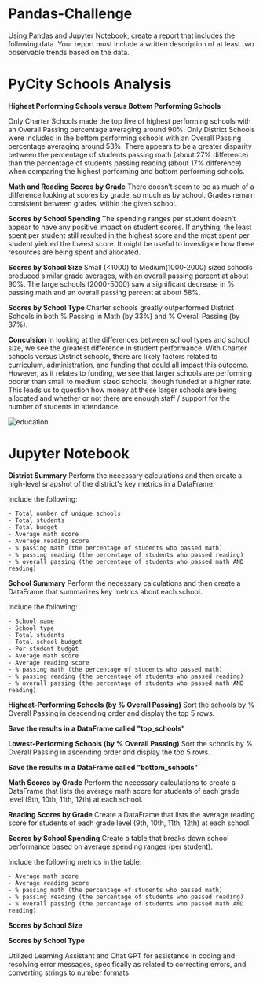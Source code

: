 # Pandas-Challenge

Using Pandas and Jupyter Notebook, create a report that includes the following data. Your report must include a written description of at least two observable trends based on the data.

# PyCity Schools Analysis

**Highest Performing Schools versus Bottom Performing Schools**

Only Charter Schools made the top five of highest performing schools with an Overall Passing percentage averaging around 90%. Only District Schools were included in the bottom performing schools with an Overall Passing percentage averaging around 53%. 
There appears to be a greater disparity between the percentage of students passing math (about 27% difference) than the percentage of students passing reading (about 17% difference) when comparing the highest performing and bottom performing schools.

**Math and Reading Scores by Grade**
There doesn’t seem to be as much of a difference looking at scores by grade, so much as by school. Grades remain consistent between grades, within the given school.

**Scores by School Spending**
The spending ranges per student doesn’t appear to have any positive impact on student scores. If anything, the least spent per student still resulted in the highest score and the most spent per student yielded the lowest score. It might be useful to investigate how these resources are being spent and allocated.

**Scores by School Size**
Small (<1000) to Medium(1000-2000) sized schools produced similar grade averages, with an overall passing percent at about 90%. The large schools (2000-5000) saw a significant decrease in % passing math and an overall passing percent at about 58%.

**Scores by School Type**
Charter schools greatly outperformed District Schools in both % Passing in Math (by 33%)  and % Overall Passing (by 37%).

**Conculsion**
In looking at the differences between school types and school size, we see the greatest difference in student performance. With Charter schools versus District schools, there are likely factors related to curriculum, administration, and funding that could all impact this outcome. However, as it relates to funding, we see that larger schools are performing poorer than small to medium sized schools, though funded at a higher rate. This leads us to question how money at these larger schools are being allocated and whether or not there are enough staff / support for the number of students in attendance.

![education](https://github.com/user-attachments/assets/29eb1bf8-b625-48b3-8885-78df01e26e87)

# Jupyter Notebook

**District Summary**
Perform the necessary calculations and then create a high-level snapshot of the district's key metrics in a DataFrame.

  Include the following:

    - Total number of unique schools 
    - Total students
    - Total budget
    - Average math score
    - Average reading score
    - % passing math (the percentage of students who passed math)
    - % passing reading (the percentage of students who passed reading)
    - % overall passing (the percentage of students who passed math AND reading)

**School Summary**
Perform the necessary calculations and then create a DataFrame that summarizes key metrics about each school.

  Include the following:

    - School name
    - School type
    - Total students
    - Total school budget
    - Per student budget
    - Average math score 
    - Average reading score
    - % passing math (the percentage of students who passed math)
    - % passing reading (the percentage of students who passed reading)
    - % overall passing (the percentage of students who passed math AND reading)

**Highest-Performing Schools (by % Overall Passing)**
Sort the schools by % Overall Passing in descending order and display the top 5 rows.

**Save the results in a DataFrame called "top_schools"**

**Lowest-Performing Schools (by % Overall Passing)**
Sort the schools by % Overall Passing in ascending order and display the top 5 rows.

**Save the results in a DataFrame called "bottom_schools"**

**Math Scores by Grade**
Perform the necessary calculations to create a DataFrame that lists the average math score for students of each grade level (9th, 10th, 11th, 12th) at each school.

**Reading Scores by Grade**
Create a DataFrame that lists the average reading score for students of each grade level (9th, 10th, 11th, 12th) at each school.

**Scores by School Spending**
Create a table that breaks down school performance based on average spending ranges (per student).
  
  Include the following metrics in the table:
    
    - Average math score
    - Average reading score
    - % passing math (the percentage of students who passed math)
    - % passing reading (the percentage of students who passed reading)
    - % overall passing (the percentage of students who passed math AND reading)

**Scores by School Size**

**Scores by School Type**

Utilized Learning Assistant and Chat GPT for assistance in coding and resolving error messages, specifically as related to correcting errors, and converting strings to number formats

